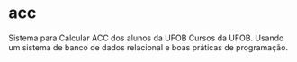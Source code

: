 # acc
Sistema para Calcular ACC dos alunos da UFOB Cursos da UFOB.   Usando um sistema de banco de dados relacional e boas práticas de programação. 
